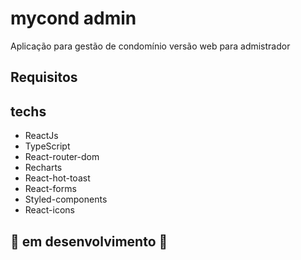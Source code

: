 # mycond admin
Aplicação para gestão de condomínio versão web para admistrador 

## Requisitos

## techs

- ReactJs
- TypeScript
- React-router-dom
- Recharts
- React-hot-toast
- React-forms
- Styled-components
- React-icons

## 🚧 em desenvolvimento 🚧
